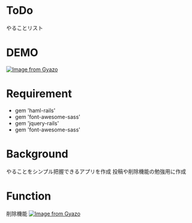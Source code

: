 # ToDo
 やることリスト
 
# DEMO
 
[![Image from Gyazo](https://i.gyazo.com/c00dd12258e3da4997b97d9ec4a2a58e.gif)](https://gyazo.com/c00dd12258e3da4997b97d9ec4a2a58e)
 
# Requirement
 
- gem 'haml-rails'
- gem 'font-awesome-sass'
- gem 'jquery-rails'
- gem 'font-awesome-sass'
 
# Background
やることをシンプル把握できるアプリを作成
投稿や削除機能の勉強用に作成

# Function
 
削除機能
[![Image from Gyazo](https://i.gyazo.com/a1d6d6aa54756f814ee3665368690b50.gif)](https://gyazo.com/a1d6d6aa54756f814ee3665368690b50)